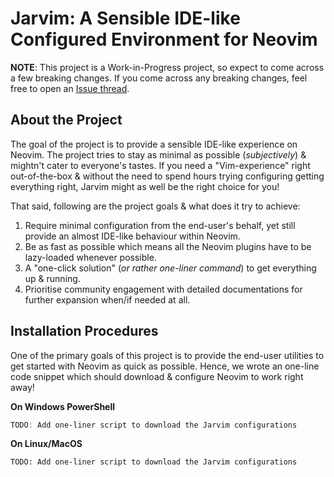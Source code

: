 # Jarvim: A Sensible IDE-like Configured Environment for Neovim

**NOTE**: This project is a Work-in-Progress project, so expect to come across
a few breaking changes. If you come across any breaking changes, feel free to
open an [Issue thread](https://github.com/Jarmos-san/jarvim/issues/new/choose).

## About the Project

The goal of the project is to provide a sensible IDE-like experience on Neovim.
The project tries to stay as minimal as possible (_subjectively_) & mightn't
cater to everyone's tastes. If you need a "Vim-experience" right out-of-the-box
& without the need to spend hours trying configuring getting everything right,
Jarvim might as well be the right choice for you!

That said, following are the project goals & what does it try to achieve:

1. Require minimal configuration from the end-user's behalf, yet still provide
   an almost IDE-like behaviour within Neovim.
2. Be as fast as possible which means all the Neovim plugins have to be
   lazy-loaded whenever possible.
3. A "one-click solution" (_or rather one-liner command_) to get everything up &
   running.
4. Prioritise community engagement with detailed documentations for further
   expansion when/if needed at all.

## Installation Procedures

One of the primary goals of this project is to provide the end-user utilities to
get started with Neovim as quick as possible. Hence, we wrote an one-line code
snippet which should download & configure Neovim to work right away!

**On Windows PowerShell**

```powershell
TODO: Add one-liner script to download the Jarvim configurations
```

**On Linux/MacOS**

```shell
TODO: Add one-liner script to download the Jarvim configurations
```

